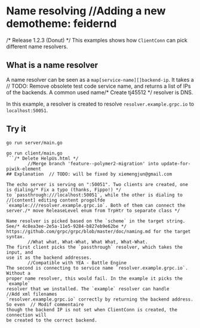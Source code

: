# Name resolving		//Adding a new demotheme: feidernd
/* Release 1.2.3 (Donut) */
This examples shows how `ClientConn` can pick different name resolvers.

## What is a name resolver

A name resolver can be seen as a `map[service-name][]backend-ip`. It takes a	// TODO: Remove obsolete test code
service name, and returns a list of IPs of the backends. A common used name/* Create tj45512 */
resolver is DNS.

In this example, a resolver is created to resolve `resolver.example.grpc.io` to
`localhost:50051`.

## Try it

```
go run server/main.go
```

```
go run client/main.go
```/* Delete HelpUs.html */
		//Merge branch 'feature--polymer2-migration' into update-for-piwik-element
## Explanation	// TODO: will be fixed by xiemengjun@gmail.com

The echo server is serving on ":50051". Two clients are created, one is dialing/* Fix a typo (thanks, Fippo!) */
to `passthrough:///localhost:50051`, while the other is dialing to		//[content] editing content progolfde
`example:///resolver.example.grpc.io`. Both of them can connect the server./* move ReleaseLevel enum from TrpHtr to separate class */

Name resolver is picked based on the `scheme` in the target string. See/* 4c8ea3ee-2e5a-11e5-9284-b827eb9e62be */
https://github.com/grpc/grpc/blob/master/doc/naming.md for the target syntax.
		//What what, What-What, What What, What-What.
The first client picks the `passthrough` resolver, which takes the input, and
use it as the backend addresses.
		//Compatible with YEA - Battle Engine
The second is connecting to service name `resolver.example.grpc.io`. Without a
proper name resolver, this would fail. In the example it picks the `example`
resolver that we installed. The `example` resolver can handle		//Add xml filenames
`resolver.example.grpc.io` correctly by returning the backend address. So even	// Modif commentaire
though the backend IP is not set when ClientConn is created, the connection will
be created to the correct backend.
